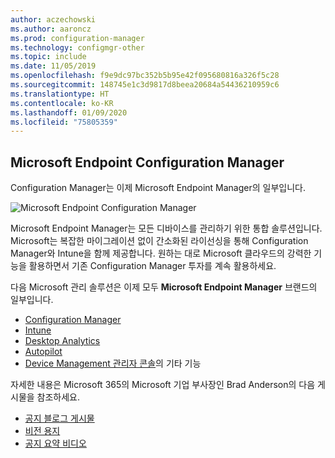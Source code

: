 ```yaml
---
author: aczechowski
ms.author: aaroncz
ms.prod: configuration-manager
ms.technology: configmgr-other
ms.topic: include
ms.date: 11/05/2019
ms.openlocfilehash: f9e9dc97bc352b5b95e42f095680816a326f5c28
ms.sourcegitcommit: 148745e1c3d9817d8beea20684a54436210959c6
ms.translationtype: HT
ms.contentlocale: ko-KR
ms.lasthandoff: 01/09/2020
ms.locfileid: "75805359"
---
```

## <a name="bkmk_mem"></a> Microsoft Endpoint Configuration Manager

<!--4960084-->

Configuration Manager는 이제 Microsoft Endpoint Manager의 일부입니다.

![Microsoft Endpoint Configuration Manager](../../media/4960084-endpoint-manager-logo.png)

Microsoft Endpoint Manager는 모든 디바이스를 관리하기 위한 통합 솔루션입니다. Microsoft는 복잡한 마이그레이션 없이 간소화된 라이선싱을 통해 Configuration Manager와 Intune을 함께 제공합니다. 원하는 대로 Microsoft 클라우드의 강력한 기능을 활용하면서 기존 Configuration Manager 투자를 계속 활용하세요.

다음 Microsoft 관리 솔루션은 이제 모두 **Microsoft Endpoint Manager** 브랜드의 일부입니다.

- [Configuration Manager](https://docs.microsoft.com/configmgr)
- [Intune](https://docs.microsoft.com/intune)
- [Desktop Analytics](/configmgr/desktop-analytics/overview)
- [Autopilot](https://docs.microsoft.com/intune/enrollment/enrollment-autopilot)
- [Device Management 관리자 콘솔](https://go.microsoft.com/fwlink/?linkid=2109094)의 기타 기능

자세한 내용은 Microsoft 365의 Microsoft 기업 부사장인 Brad Anderson의 다음 게시물을 참조하세요.

- [공지 블로그 게시물](https://aka.ms/cmannounce)
- [비전 용지](https://aka.ms/MEMVisionPaper)
- [공지 요약 비디오](https://youtu.be/GS7oNPInFuw)
